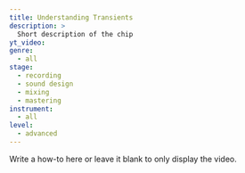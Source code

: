 ```yaml
---
title: Understanding Transients
description: >
  Short description of the chip
yt_video:
genre:
  - all
stage:
  - recording
  - sound design
  - mixing
  - mastering
instrument:
  - all
level:
  - advanced
---
```

Write a how-to here or leave it blank to only display the video.
